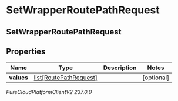 # SetWrapperRoutePathRequest

## SetWrapperRoutePathRequest

## Properties

|Name | Type | Description | Notes|
|------------ | ------------- | ------------- | -------------|
| **values** | [list[RoutePathRequest]](RoutePathRequest) |  | [optional] |



_PureCloudPlatformClientV2 237.0.0_
